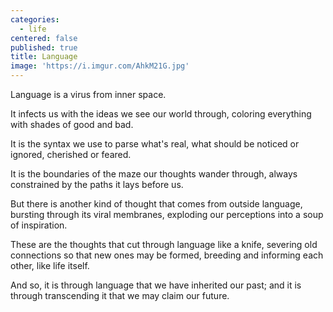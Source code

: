 ```yaml
---
categories:
  - life
centered: false
published: true
title: Language
image: 'https://i.imgur.com/AhkM21G.jpg'
---
```

Language is a virus
from inner space.

It infects us with the ideas
we see  our world through,
coloring everything
with shades of good and bad.

It is the syntax we use
to parse what's real,
what should be noticed or ignored,
cherished or feared. 

It is the boundaries of the maze
our thoughts wander through,
always constrained
by the paths it lays before us.

But there is another kind of thought
that comes from outside language,
bursting through its viral membranes,
exploding our perceptions 
into a soup of inspiration.

These are the thoughts
that cut through language like a knife, 
severing old connections
so that new ones may be formed,
breeding and informing each other,
like life itself.

And so, it is through language
that we have inherited our past;
and it is through transcending it
that we may claim our future.













